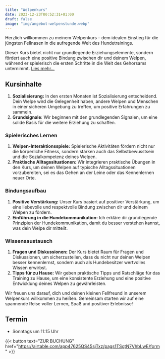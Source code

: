 ```yaml
---
title: "Welpenkurs"
date: 2023-12-23T00:52:31+01:00
draft: false
image: "img/angebot-welpenstunde.webp"
---
```


Herzlich willkommen zu meinem Welpenkurs – dem idealen Einstieg für die jüngsten Fellnasen in die aufregende Welt des Hundetrainings.

Dieser Kurs bietet nicht nur grundlegende Erziehungselemente, sondern fördert auch eine positive Bindung zwischen dir und deinem Welpen, während er spielerisch die ersten Schritte in die Welt des Gehorsams unternimmt. [Lies mehr...](/angebote/welpenkurs)

## Kursinhalte

1. **Sozialisierung:** In den ersten Monaten ist Sozialisierung entscheidend. Dein Welpe wird die Gelegenheit haben, andere Welpen und Menschen in einer sicheren Umgebung zu treffen, um positive Erfahrungen zu sammeln.
2. **Grundsignale:** Wir beginnen mit den grundlegenden Signalen, um eine solide Basis für die weitere Erziehung zu schaffen.

### Spielerisches Lernen

1. **Welpen-Interaktionsspiele:** Spielerische Aktivitäten fördern nicht nur die körperliche Fitness, sondern stärken auch das Selbstbewusstsein und die Sozialkompetenz deines Welpen.
2. **Praktische Alltagssituationen:** Wir integrieren praktische Übungen in den Kurs, um deinen Welpen auf typische Alltagssituationen vorzubereiten, sei es das Gehen an der Leine oder das Kennenlernen neuer Orte.

### Bindungsaufbau

1. **Positive Verstärkung:** Unser Kurs basiert auf positiver Verstärkung, um eine liebevolle und respektvolle Bindung zwischen dir und deinem Welpen zu fördern.
2. **Einführung in die Hundekommunikation:** Ich erkläre dir grundlegende Prinzipien der Hundekommunikation, damit du besser verstehen kannst, was dein Welpe dir mitteilt.

### Wissensaustausch

1. **Fragen und Diskussionen:** Der Kurs bietet Raum für Fragen und Diskussionen, um sicherzustellen, dass du nicht nur deinen Welpen besser kennenlernst, sondern auch als Hundebesitzer wertvolles Wissen erwirbst.
2. **Tipps für zu Hause:** Wir geben praktische Tipps und Ratschläge für das Training zu Hause, um eine konsistente Erziehung und eine positive Entwicklung deines Welpen zu gewährleisten.

Wir freuen uns darauf, dich und deinen kleinen Fellfreund in unserem Welpenkurs willkommen zu heißen. Gemeinsam starten wir auf eine spannende Reise voller Lernen, Spaß und positiver Erlebnisse!

## Termin
- Sonntags um 11:15 Uhr

{{< button text="ZUR BUCHUNG" href="https://airtable.com/app47625QS45sjTxz/pags1TSgtN7VhbLwE/form" >}}
